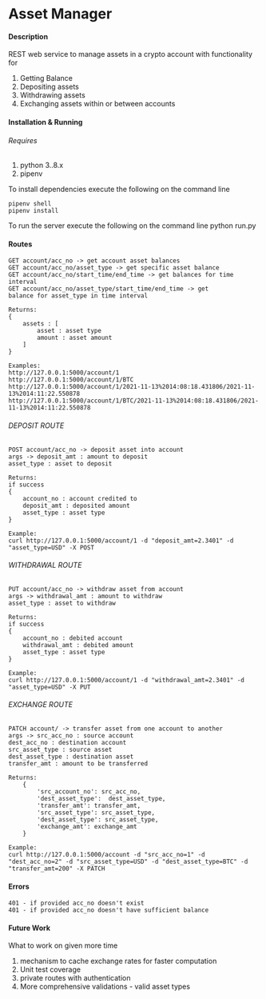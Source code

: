 # Asset Manager

#### Description

REST web service to manage assets in a crypto account
with functionality for

1. Getting Balance
2. Depositing assets
3. Withdrawing assets
4. Exchanging assets within or between accounts

#### Installation & Running

###### Requires

1. python 3..8.x
2. pipenv

To install dependencies execute the following on the command line

    pipenv shell
    pipenv install

To run the server execute the following on the command line
python run.py

#### Routes

    GET account/acc_no -> get account asset balances
    GET account/acc_no/asset_type -> get specific asset balance
    GET account/acc_no/start_time/end_time -> get balances for time interval
    GET account/acc_no/asset_type/start_time/end_time -> get
    balance for asset_type in time interval

    Returns:
    {
        assets : [
            asset : asset type
            amount : asset amount
        ]
    }

    Examples:
    http://127.0.0.1:5000/account/1
    http://127.0.0.1:5000/account/1/BTC
    http://127.0.0.1:5000/account/1/2021-11-13%2014:08:18.431806/2021-11-13%2014:11:22.550878
    http://127.0.0.1:5000/account/1/BTC/2021-11-13%2014:08:18.431806/2021-11-13%2014:11:22.550878

###### DEPOSIT ROUTE

    POST account/acc_no -> deposit asset into account
    args -> deposit_amt : amount to deposit
    asset_type : asset to deposit

    Returns:
    if success
    {
        account_no : account credited to
        deposit_amt : deposited amount
        asset_type : asset type
    }

    Example:
    curl http://127.0.0.1:5000/account/1 -d "deposit_amt=2.3401" -d "asset_type=USD" -X POST

###### WITHDRAWAL ROUTE

    PUT account/acc_no -> withdraw asset from account
    args -> withdrawal_amt : amount to withdraw
    asset_type : asset to withdraw

    Returns:
    if success
    {
        account_no : debited account
        withdrawal_amt : debited amount
        asset_type : asset type
    }

    Example:
    curl http://127.0.0.1:5000/account/1 -d "withdrawal_amt=2.3401" -d "asset_type=USD" -X PUT

###### EXCHANGE ROUTE

    PATCH account/ -> transfer asset from one account to another
    args -> src_acc_no : source account
    dest_acc_no : destination account
    src_asset_type : source asset
    dest_asset_type : destination asset
    transfer_amt : amount to be transferred

    Returns:
        {
            'src_account_no': src_acc_no,
            'dest_asset_type':  dest_asset_type,
            'transfer_amt': transfer_amt,
            'src_asset_type': src_asset_type,
            'dest_asset_type': src_asset_type,
            'exchange_amt': exchange_amt
        }

    Example:
    curl http://127.0.0.1:5000/account -d "src_acc_no=1" -d "dest_acc_no=2" -d "src_asset_type=USD" -d "dest_asset_type=BTC" -d "transfer_amt=200" -X PATCH

#### Errors

    401 - if provided acc_no doesn't exist
    401 - if provided acc_no doesn't have sufficient balance

#### Future Work

What to work on given more time

1. mechanism to cache exchange rates for faster computation
2. Unit test coverage
3. private routes with authentication
4. More comprehensive validations - valid asset types
